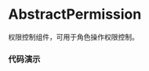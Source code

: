 # AbstractPermission

权限控制组件，可用于角色操作权限控制。

### 代码演示

<AppCodebox 
  src="src/abstract-permission/demo/index" 
  title="基本用法" 
  desc="通过初始化用户角色信息，可用于进行视图，按钮等权限控制。" 
/>

<AppCodebox 
  src="src/abstract-permission/demo/index.view" 
  title="自定义无权限视图" 
  desc="" 
/>
